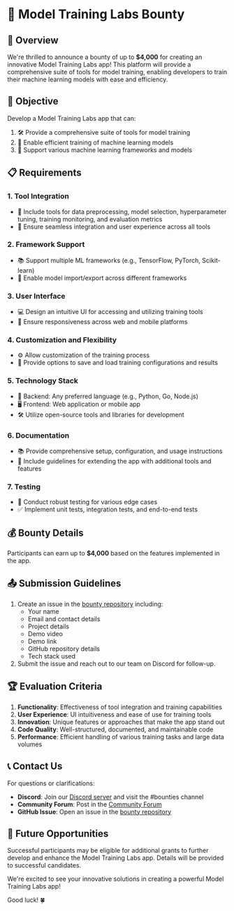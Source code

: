 # 🧠 Model Training Labs Bounty

## 🌟 Overview

We're thrilled to announce a bounty of up to **$4,000** for creating an innovative Model Training Labs app! This platform will provide a comprehensive suite of tools for model training, enabling developers to train their machine learning models with ease and efficiency.

## 🎯 Objective

Develop a Model Training Labs app that can:

1. 🛠️ Provide a comprehensive suite of tools for model training
2. 🚀 Enable efficient training of machine learning models
3. 🔧 Support various machine learning frameworks and models

## 📋 Requirements

### 1. Tool Integration

- 🧰 Include tools for data preprocessing, model selection, hyperparameter tuning, training monitoring, and evaluation metrics
- 🔗 Ensure seamless integration and user experience across all tools

### 2. Framework Support

- 📚 Support multiple ML frameworks (e.g., TensorFlow, PyTorch, Scikit-learn)
- 🔄 Enable model import/export across different frameworks

### 3. User Interface

- 💻 Design an intuitive UI for accessing and utilizing training tools
- 📱 Ensure responsiveness across web and mobile platforms

### 4. Customization and Flexibility

- ⚙️ Allow customization of the training process
- 💾 Provide options to save and load training configurations and results

### 5. Technology Stack

- 🔧 Backend: Any preferred language (e.g., Python, Go, Node.js)
- 🖥️ Frontend: Web application or mobile app
- 🛠️ Utilize open-source tools and libraries for development

### 6. Documentation

- 📚 Provide comprehensive setup, configuration, and usage instructions
- 📝 Include guidelines for extending the app with additional tools and features

### 7. Testing

- 🧪 Conduct robust testing for various edge cases
- ✅ Implement unit tests, integration tests, and end-to-end tests

## 💰 Bounty Details

Participants can earn up to **$4,000** based on the features implemented in the app.

## 📤 Submission Guidelines

1. Create an issue in the [bounty repository](https://github.com/spheronfdn/sos-ai-bounty) including:
   - Your name
   - Email and contact details
   - Project details
   - Demo video
   - Demo link
   - GitHub repository details
   - Tech stack used
2. Submit the issue and reach out to our team on Discord for follow-up.

## 🏆 Evaluation Criteria

1. **Functionality**: Effectiveness of tool integration and training capabilities
2. **User Experience**: UI intuitiveness and ease of use for training tools
3. **Innovation**: Unique features or approaches that make the app stand out
4. **Code Quality**: Well-structured, documented, and maintainable code
5. **Performance**: Efficient handling of various training tasks and large data volumes

## 📞 Contact Us

For questions or clarifications:

- **Discord**: Join our [Discord server](https://sphn.wiki/discord) and visit the #bounties channel
- **Community Forum**: Post in the [Community Forum](https://community.spheron.network/)
- **GitHub Issue**: Open an issue in the [bounty repository](https://github.com/spheronfdn/sos-ai-bounty/issues)

## 🚀 Future Opportunities

Successful participants may be eligible for additional grants to further develop and enhance the Model Training Labs app. Details will be provided to successful candidates.

We're excited to see your innovative solutions in creating a powerful Model Training Labs app!

Good luck! 🍀
